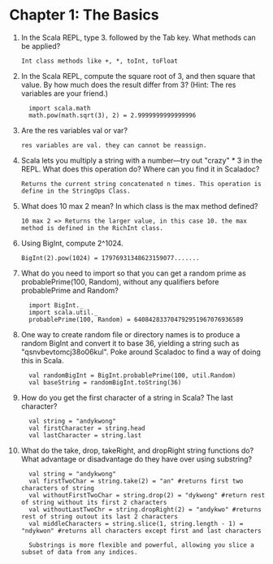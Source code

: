 # Chapter 1: The Basics

1. In the Scala REPL, type 3. followed by the Tab key. What methods can be applied?

    `Int class methods like +, *, toInt, toFloat`
2. In the Scala REPL, compute the square root of 3, and then square that value. By how much does the result differ from 3? (Hint: The res variables are your friend.)
    ```
      import scala.math
      math.pow(math.sqrt(3), 2) = 2.9999999999999996
    ```
3. Are the res variables val or var?

    `res variables are val. they can cannot be reassign.`

4. Scala lets you multiply a string with a number—try out "crazy" * 3 in the REPL. What does this operation do? Where can you find it in Scaladoc?

    `Returns the current string concatenated n times. This operation is define in the StringOps Class.`

5. What does 10 max 2 mean? In which class is the max method defined?

    `10 max 2 => Returns the larger value, in this case 10. the max method is defined in the RichInt class.`

6. Using BigInt, compute 2^1024.

    `BigInt(2).pow(1024) = 17976931348623159077.......`

7. What do you need to import so that you can get a random prime as probablePrime(100, Random), without any qualifiers before probablePrime and Random?
    ```
      import BigInt._
      import scala.util._
      probablePrime(100, Random) = 640842833704792951967076936589
    ```
8. One way to create random file or directory names is to produce a random BigInt and convert it to base 36, yielding a string such as "qsnvbevtomcj38o06kul". Poke around Scaladoc to find a way of doing this in Scala.
    ```
      val randomBigInt = BigInt.probablePrime(100, util.Random)
      val baseString = randomBigInt.toString(36)
    ```
    
9. How do you get the first character of a string in Scala? The last character?
    ```
      val string = "andykwong"
      val firstCharacter = string.head
      val lastCharacter = string.last
    ```

10. What do the take, drop, takeRight, and dropRight string functions do? What advantage or disadvantage do they have over using substring?
    ```
      val string = "andykwong"
      val firstTwoChar = string.take(2) = "an" #returns first two characters of string
      val withoutFirstTwoChar = string.drop(2) = "dykwong" #return rest of string without its first 2 characters
      val withoutLastTwoChr = string.dropRight(2) = "andykwo" #returns rest of string outout its last 2 characters
      val middleCharacters = string.slice(1, string.length - 1) = "ndykwon" #returns all characters except first and last characters

      Substrings is more flexible and powerful, allowing you slice a subset of data from any indices.
    ```